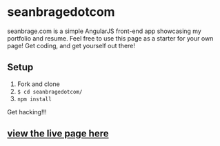 # seanbragedotcom

seanbrage.com is a simple AngularJS front-end app showcasing my portfolio and resume. Feel free to use this page as a starter for your own page! Get coding, and get yourself out there!

## Setup

1. Fork and clone
2. ```$ cd seanbragedotcom/```
3. ```npm install```

Get hacking!!!

## [view the live page here](http://seanbrage.com)
